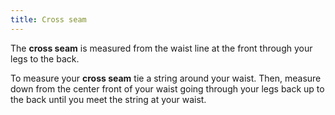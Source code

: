 ```yaml
---
title: Cross seam
---
```


The **cross seam** is measured from the waist line at the front through your legs to the back.

To measure your **cross seam** tie a string around your waist. Then, measure down from the
center front of your waist going through your legs back up to the back until you meet the string
at your waist.
